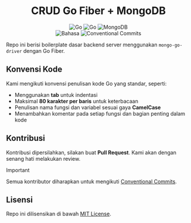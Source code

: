 <div align="center">

# CRUD Go Fiber + MongoDB

![Go](https://img.shields.io/badge/go-%2300ADD8.svg?style=for-the-badge&logo=go&logoColor=white)
![Go](https://img.shields.io/badge/fiber-%2300ADD8.svg?style=for-the-badge)
![MongoDB](https://img.shields.io/badge/MongoDB-%234ea94b.svg?style=for-the-badge&logo=mongodb&logoColor=white)  
![Bahasa](https://img.shields.io/badge/Bahasa-Indonesia-blue)
![Conventional Commits](https://img.shields.io/badge/commit-conventional-blue.svg)

</div>

Repo ini berisi boilerplate dasar backend server menggunakan `mongo-go-driver` dengan Go Fiber.

## Konvensi Kode

Kami mengikuti konvensi penulisan kode Go yang standar, seperti:

-   Menggunakan **tab** untuk indentasi
-   Maksimal **80 karakter per baris** untuk keterbacaan
-   Penulisan nama fungsi dan variabel sesuai gaya **CamelCase**
-   Menambahkan komentar pada setiap fungsi dan bagian penting dalam kode

## Kontribusi

Kontribusi dipersilahkan, silakan buat **Pull Request**. Kami akan dengan senang hati melakukan review.

> [!IMPORTANT]
>
> Semua kontributor diharapkan untuk mengikuti [Conventional Commits](https://www.conventionalcommits.org/).

## Lisensi

Repo ini dilisensikan di bawah [MIT License](LICENSE).
